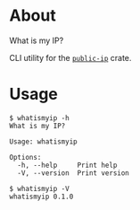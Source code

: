 # About

What is my IP?

CLI utility for the [`public-ip`] crate.

[`public-ip`]: https://crates.io/crates/public-ip

# Usage

```text
$ whatismyip -h
What is my IP?

Usage: whatismyip

Options:
  -h, --help     Print help
  -V, --version  Print version
```

```text
$ whatismyip -V
whatismyip 0.1.0
```

